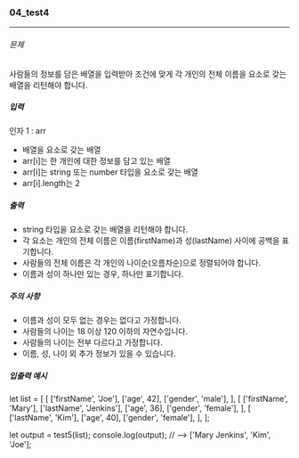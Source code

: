 ### 04_test4


***

###### 문제 

사람들의 정보를 담은 배열을 입력받아 조건에 맞게 각 개인의 전체 이름을 요소로 갖는 배열을 리턴해야 합니다.

##### 입력

인자 1 : arr

- 배열을 요소로 갖는 배열
- arr[i]는 한 개인에 대한 정보를 담고 있는 배열
- arr[i]는 string 또는 number 타입을 요소로 갖는 배열
- arr[i].length는 2

##### 출력

- string 타입을 요소로 갖는 배열을 리턴해야 합니다.
- 각 요소는 개인의 전체 이름은 이름(firstName)과 성(lastName) 사이에 공백을 표기합니다.
- 사람들의 전체 이름은 각 개인의 나이순(오름차순)으로 정렬되어야 합니다.
- 이름과 성이 하나만 있는 경우, 하나만 표기합니다.

##### 주의 사항

- 이름과 성이 모두 없는 경우는 없다고 가정합니다.
- 사람들의 나이는 18 이상 120 이하의 자연수입니다.
- 사람들의 나이는 전부 다르다고 가정합니다.
- 이름, 성, 나이 외 추가 정보가 있을 수 있습니다.

##### 입출력 예시

let list = [
  [
    ['firstName', 'Joe'],
    ['age', 42],
    ['gender', 'male'],
  ],
  [
    ['firstName', 'Mary'],
    ['lastName', 'Jenkins'],
    ['age', 36],
    ['gender', 'female'],
  ],
  [
    ['lastName', 'Kim'],
    ['age', 40],
    ['gender', 'female'],
  ],
];

let output = test5(list);
console.log(output); // --> ['Mary Jenkins', 'Kim', 'Joe'];